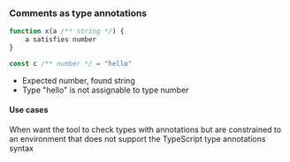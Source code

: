 ### Comments as type annotations

```ts
function x(a /** string */) {
	a satisfies number
}

const c /** number */ = "hello"
```

- Expected number, found string
- Type "hello" is not assignable to type number

#### Use cases

When want the tool to check types with annotations but are constrained to an environment that does not support the TypeScript type annotations syntax
